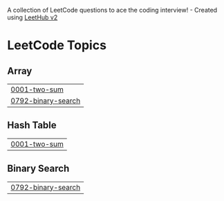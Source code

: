 A collection of LeetCode questions to ace the coding interview! - Created using [LeetHub v2](https://github.com/arunbhardwaj/LeetHub-2.0)
<!---LeetCode Topics Start-->
# LeetCode Topics
## Array
|  |
| ------- |
| [0001-two-sum](https://github.com/mallikarjuna45-rgb/leetcode/tree/master/0001-two-sum) |
| [0792-binary-search](https://github.com/mallikarjuna45-rgb/leetcode/tree/master/0792-binary-search) |
## Hash Table
|  |
| ------- |
| [0001-two-sum](https://github.com/mallikarjuna45-rgb/leetcode/tree/master/0001-two-sum) |
## Binary Search
|  |
| ------- |
| [0792-binary-search](https://github.com/mallikarjuna45-rgb/leetcode/tree/master/0792-binary-search) |
<!---LeetCode Topics End-->